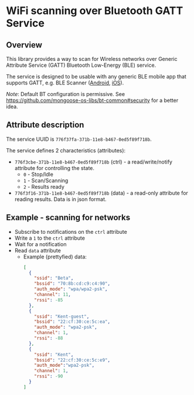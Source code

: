# WiFi scanning over Bluetooth GATT Service

## Overview

This library provides a way to scan for Wireless networks over Generic Attribute Service (GATT) Bluetooth Low-Energy (BLE) service.

The service is designed to be usable with any generic BLE mobile app that supports GATT, e.g. BLE Scanner ([Android](https://play.google.com/store/apps/details?id=com.macdom.ble.blescanner), [iOS](https://itunes.apple.com/us/app/ble-scanner-4-0/id1221763603)).

*Note*: Default BT configuration is permissive. See https://github.com/mongoose-os-libs/bt-common#security for a better idea.

## Attribute description

The service UUID is `776f37fa-371b-11e8-b467-0ed5f89f718b`.

The service defines 2 characteristics (attributes):

  * `776f3cbe-371b-11e8-b467-0ed5f89f718b` (ctrl) - a read/write/notify attribute for controlling the state.
    * `0` - Stop/Idle
    * `1` - Scan/Scanning
    * `2` - Results ready
  * `776f3f16-371b-11e8-b467-0ed5f89f718b` (data) - a read-only attribute for reading results.  Data is in json format.

## Example - scanning for networks
  * Subscribe to notifications on the `ctrl` attribute
  * Write a `1` to the `ctrl` attribute
  * Wait for a notification
  * Read `data` attribute
    * Example (prettyfied) data:
      ```json
      [
        {
          "ssid": "Beta",
          "bssid": "70:8b:cd:c9:c4:90",
          "auth_mode": "wpa/wpa2-psk",
          "channel": 11,
          "rssi": -85
        },
        {
          "ssid": "Kent-guest",
          "bssid": "22:cf:30:ce:5c:ea",
          "auth_mode": "wpa2-psk",
          "channel": 1,
          "rssi": -88
        },
        {
          "ssid": "Kent",
          "bssid": "22:cf:30:ce:5c:e9",
          "auth_mode":"wpa2-psk",
          "channel": 1,
          "rssi": -90
        }
      ]
      ```
